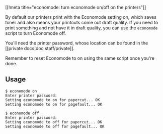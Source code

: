 [[!meta title="economode: turn economode on/off on the printers"]]

By default our printers print with the Economode setting on, which saves toner
and also means your printouts come out draft quality. If you need to print
something and not have it in draft quality, you can use the `economode` script
to turn Economode off.

You'll need the printer password, whose location can be found in the
[[private docs|doc staff/private]].

Remember to reset Economode to on using the same script once you're done.

## Usage

```text
$ economode on
Enter printer password:
Setting economode to on for papercut... OK
Setting economode to on for pagefault... OK

$ economode off
Enter printer password:
Setting economode to off for papercut... OK
Setting economode to off for pagefault... OK
```
